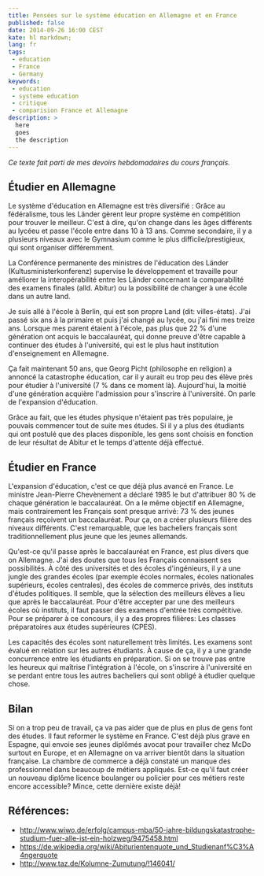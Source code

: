 ```yaml
---
title: Pensées sur le système éducation en Allemagne et en France
published: false
date: 2014-09-26 16:00 CEST
kate: hl markdown;
lang: fr
tags:
 - education
 - France
 - Germany
keywords:
 - education
 - systeme education
 - critique
 - comparision France et Allemagne
description: >
  here
  goes
  the description
---
```


*Ce texte fait parti de mes devoirs hebdomadaires du cours français.*

## Étudier en Allemagne

Le système d'éducation en Allemagne est très diversifié : Grâce au fédéralisme,
tous les Länder gèrent leur propre système en compétition pour trouver le meilleur.
C'est à dire, qu'on change dans les âges différents au lycéeu et passe l'école entre
dans 10 à 13 ans. Comme secondaire, il y a plusieurs niveaux avec le Gymnasium
comme le plus difficile/prestigieux, qui sont organiser différemment.

La Conférence permanente des ministres de l'éducation des Länder
(Kultusministerkonferenz) supervise le développement et travaille pour améliorer
la interopérabilité entre les Länder concernant la comparabilité des examens
finales (alld. Abitur) ou la possibilité de changer à une école dans un autre
land.

Je suis allé à l'école à Berlin, qui est son propre Land (dit: villes-états).
J'ai passé six ans à la primaire et puis j'ai changé au lycée, ou j'ai fini mes
treize ans. Lorsque mes parent étaient à l'école, pas plus que 22 % d'une génération
ont acquis le baccalauréat, qui donne preuve d'être capable à continuer des études
à l'université, qui est le plus haut institution d'enseignement en Allemagne.

Ça fait maintenant 50 ans, que Georg Picht (philosophe en religion) a annoncé la
catastrophe éducation, car il y aurait eu trop peu des élève près pour étudier à
l'université (7 % dans ce moment là). Aujourd'hui, la moitié d'une génération 
acquière l'admission pour s'inscrire à l'université. On parle de l'expansion
d'éducation.

Grâce au fait, que les études physique n'étaient pas très populaire, je pouvais
commencer tout de suite mes études. Si il y a plus des étudiants qui ont postulé
que des places disponible, les gens sont choisis en fonction de leur résultat de
Abitur et le temps d'attente déjà effectué.

## Étudier en France

L'expansion d'éducation, c'est ce que déjà plus avancé en France. Le ministre
Jean-Pierre Chevènement a déclaré 1985 le but d'attribuer 80 % de chaque génération
le baccalauréat. On a le même objectif en Allemagne, mais contrairement les Français
sont presque arrivé: 73 % des jeunes français reçoivent un baccalauréat.
Pour ça, on a créer plusieurs filière des niveaux différents. C'est remarquable, que
les bacheliers français sont traditionnellement plus jeune que les jeunes allemands.

Qu'est-ce qu'il passe après le baccalauréat en France, est plus divers que on
Allemagne. J'ai des doutes que tous les Français connaissent ses possibilités.
À côté des universités et des écoles d'ingénieurs, il y a une jungle des grandes
écoles (par exemple écoles normales, écoles nationales supérieurs, écoles
centrales), des écoles de commerce privés, des instituts d'études politiques.
Il semble, que la sélection des meilleurs élèves a lieu que après le baccalauréat.
Pour d'être accepter par une des meilleurs écoles où instituts, il faut passer
des examens d'entrée très compétitive. Pour se préparer à ce concours, il y a
des propres filières: Les classes préparatoires aux études supérieures (CPES).

Les capacités des écoles sont naturellement très limités. Les examens sont évalué
en relation sur les autres étudiants. À cause de ça, il y a une grande concurrence
entre les étudiants en préparation. Si on se trouve pas entre les heureux qui
maîtrise l'intégration à l'école, on s'inscrire à l'université en se perdant entre
tous les autres bacheliers qui sont obligé à étudier quelque chose.

## Bilan

Si on a trop peu de travail, ça va pas aider que de plus en plus de gens font
des études. Il faut reformer le système en France. C'est déjà plus grave en Espagne,
qui envoie ses jeunes diplômés avocat pour travailler chez McDo surtout en Europe,
et en Allemagne on va arriver bientôt dans la situation française. La chambre de
commerce a déjà constaté un manque des professionnel dans beaucoup de métiers
appliqués. Est-ce qu'il faut créer un nouveau diplôme licence boulanger ou policier pour
ces métiers reste encore accessible? Mince, cette dernière existe déjà!

## Références:
- <http://www.wiwo.de/erfolg/campus-mba/50-jahre-bildungskatastrophe-studium-fuer-alle-ist-ein-holzweg/9475458.html>
- <https://de.wikipedia.org/wiki/Abiturientenquote_und_Studienanf%C3%A4ngerquote>
- <http://www.taz.de/Kolumne-Zumutung/!146041/>
